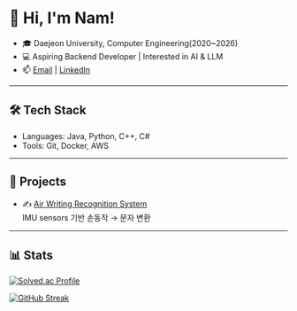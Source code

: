 # 👋 Hi, I'm Nam!

- 🎓 Daejeon University, Computer Engineering(2020~2026)
- 💻 Aspiring Backend Developer | Interested in AI & LLM
- 📫 [Email](mailto:scr08212@gmail.com) | [LinkedIn](https://www.linkedin.com/in/scr08212/)

---

## 🛠 Tech Stack
- Languages: Java, Python, C++, C#
- Tools: Git, Docker, AWS

---

## 🚀 Projects
- ✍️ [Air Writing Recognition System](https://github.com/scr08212/air-drawing.git)  
  IMU sensors 기반 손동작 → 문자 변환

---

## 📊 Stats
[![Solved.ac Profile](http://mazassumnida.wtf/api/v2/generate_badge?boj=scr08212)](https://solved.ac/scr08212)

[![GitHub Streak](https://streak-stats.demolab.com?user=scr08212)](https://git.io/streak-stats)


<!--
**scr08212/scr08212** is a ✨ _special_ ✨ repository because its `README.md` (this file) appears on your GitHub profile.

Here are some ideas to get you started:

- 🔭 I’m currently working on ...
- 🌱 I’m currently learning ...
- 👯 I’m looking to collaborate on ...
- 🤔 I’m looking for help with ...
- 💬 Ask me about ...
- 📫 How to reach me: ...
- 😄 Pronouns: ...
- ⚡ Fun fact: ...
-->
